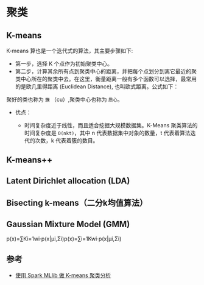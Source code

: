 # 聚类

## K-means

K-means 算也是一个迭代式的算法，其主要步骤如下:
  * 第一步，选择 K 个点作为初始聚类中心。
  * 第二步，计算其余所有点到聚类中心的距离，并把每个点划分到离它最近的聚类中心所在的聚类中去。在这里，衡量距离一般有多个函数可以选择，最常用的是欧几里得距离 (Euclidean Distance), 也叫欧式距离。公式如下：

聚好的类也称为 `簇` （cu）,聚类中心也称为 `质心`。

* 优点：

  * 时间复杂度近于线性，而且适合挖掘大规模数据集。K-Means 聚类算法的时间复杂度是 `O(nkt)`，其中 n 代表数据集中对象的数量，t 代表着算法迭代的次数，k 代表着簇的数目。


## K-means++




## Latent Dirichlet allocation (LDA) 


## Bisecting k-means（二分k均值算法） 


## Gaussian Mixture Model (GMM)

p(x)=∑Ki=1wi⋅p(x|μi,Σi)p(x)=∑i=1Kwi⋅p(x|μi,Σi)



## 参考

* [使用 Spark MLlib 做 K-means 聚类分析](https://www.ibm.com/developerworks/cn/opensource/os-cn-spark-practice4/)
